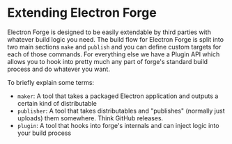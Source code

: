 # Extending Electron Forge

Electron Forge is designed to be easily extendable by third parties with whatever build logic you need. The build flow for Electron Forge is split into two main sections `make` and `publish` and you can define custom targets for each of those commands. For everything else we have a Plugin API which allows you to hook into pretty much any part of forge's standard build process and do whatever you want.

To briefly explain some terms:

* `maker`: A tool that takes a packaged Electron application and outputs a certain kind of distributable
* `publisher`: A tool that takes distributables and "publishes" \(normally just uploads\) them somewhere.  Think GitHub releases.
* `plugin`: A tool that hooks into forge's internals and can inject logic into your build process

